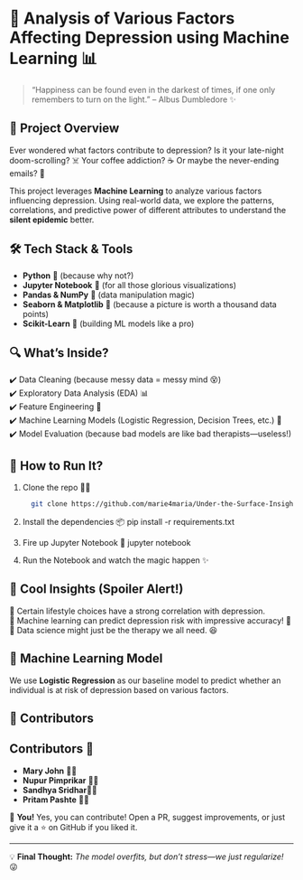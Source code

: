 # 🧠 Analysis of Various Factors Affecting Depression using Machine Learning 📊  

> “Happiness can be found even in the darkest of times, if one only remembers to turn on the light.” – Albus Dumbledore ✨  

## 📌 Project Overview  
Ever wondered what factors contribute to depression? Is it your late-night doom-scrolling? ☠️ Your coffee addiction? ☕ Or maybe the never-ending emails? 📩  

This project leverages **Machine Learning** to analyze various factors influencing depression. Using real-world data, we explore the patterns, correlations, and predictive power of different attributes to understand the **silent epidemic** better.  

## 🛠 Tech Stack & Tools  
- **Python** 🐍 (because why not?)  
- **Jupyter Notebook** 📒 (for all those glorious visualizations)  
- **Pandas & NumPy** 🔢 (data manipulation magic)  
- **Seaborn & Matplotlib** 🎨 (because a picture is worth a thousand data points)  
- **Scikit-Learn** 🤖 (building ML models like a pro)  

## 🔍 What’s Inside?  
✔️ Data Cleaning (because messy data = messy mind 😵)  
✔️ Exploratory Data Analysis (EDA) 📊  
✔️ Feature Engineering 🔧  
✔️ Machine Learning Models (Logistic Regression, Decision Trees, etc.) 🤖  
✔️ Model Evaluation (because bad models are like bad therapists—useless!)  

## 🚀 How to Run It?  
1. Clone the repo 🏴‍☠️  
   ```bash
     git clone https://github.com/marie4maria/Under-the-Surface-Insights-into-Depression
2. Install the dependencies 📦
pip install -r requirements.txt

3. Fire up Jupyter Notebook 🚀
jupyter notebook

4. Run the Notebook and watch the magic happen ✨  

## 🤯 Cool Insights (Spoiler Alert!)  
🔹 Certain lifestyle choices have a strong correlation with depression.  
🔹 Machine learning can predict depression risk with impressive accuracy! 🎯  
🔹 Data science might just be the therapy we all need. 😆  

## 🤖 Machine Learning Model  
We use **Logistic Regression** as our baseline model to predict whether an individual is at risk of depression based on various factors.  

## 🤝 Contributors  
## Contributors 🤝
- **Mary John** 👩‍💻
- **Nupur Pimprikar** 👩‍💻
- **Sandhya Sridhar**👩‍💻
- **Pritam Pashte**  👨‍💻
  
📢 **You!** Yes, you can contribute! Open a PR, suggest improvements, or just give it a ⭐ on GitHub if you liked it.  

---

💡 **Final Thought:** *The model overfits, but don’t stress—we just regularize!* 😜  
